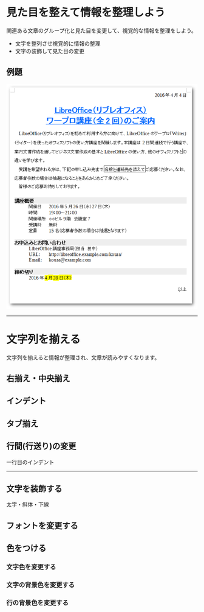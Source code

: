 # 見た目を整えて情報を整理しよう

関連ある文章のグループ化と見た目を変更して、視覚的な情報を整理をしよう。

- 文字を整列させ視覚的に情報の整理
- 文字の装飾して見た目の変更

## 例題

![例題](../files/writer-sample1-after.png)

----

# 文字列を揃える

文字列を揃えると情報が整理され、文章が読みやすくなります。

## 右揃え・中央揃え



## インデント

## タブ揃え

## 行間(行送り)の変更

一行目のインデント

----

## 文字を装飾する

太字・斜体・下線

## フォントを変更する

## 色をつける

### 文字色を変更する

### 文字の背景色を変更する

### 行の背景色を変更する





